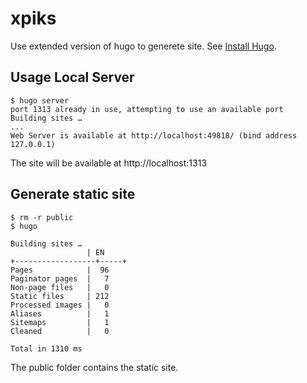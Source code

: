 # xpiks

Use extended version of hugo to generete site. See [Install Hugo](https://gohugo.io/getting-started/installing/).

## Usage Local Server

    $ hugo server
    port 1313 already in use, attempting to use an available port
    Building sites …
    ...
    Web Server is available at http://localhost:49818/ (bind address 127.0.0.1)

The site will be available at http://localhost:1313


## Generate static site

    $ rm -r public
    $ hugo

    Building sites …
                     | EN
    +------------------+-----+
    Pages            |  96
    Paginator pages  |   7
    Non-page files   |   0
    Static files     | 212
    Processed images |   0
    Aliases          |   1
    Sitemaps         |   1
    Cleaned          |   0

    Total in 1310 ms

The public folder contains the static site.
